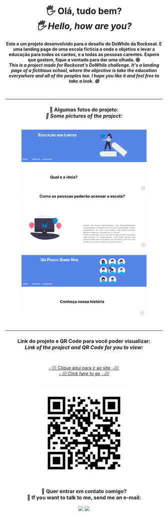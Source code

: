 <div align="center">
    <h1>🖐 Olá, tudo bem? <br> <em>🖐 Hello, how are you?</em></h1>
    <h4>Este e um projeto desenvolvido para o desafio do DoWhile da Rockseat. E uma landing page de uma escola fictícia a onde o objetivo e levar a educação para todos os cantos, e a todas as pessoas carentes. Espero que gostem, fique a vontade para dar uma olhada. 😄 <br>  <em>This is a project made for Rockseat's DoWhile challenge. It's a landing page of a fictitious school, where the objective is take the education everywhere and all of the peoples too. I hope you like it and feel free to take a look. 😄 </em></h4>

<br>
<hr>

<h3> 📸 Algumas fotos do projeto: <br> <em> 📸 Some pictures of the project:</em></h3>

<br>

<img src="image/print1.png" alt="Fotos do projeto" style="width: 400px;">
<img src="image/print2.png" alt="Fotos do projeto" style="width: 400px;">
<img src="image/print3.png" alt="Fotos do projeto" style="width: 400px;">

<br><hr>

<h3>Link do projeto e QR Code para você poder visualizar: <br> <em>Link of the project and QR Code for you to view:</em></h3>

<br>

<a href="https://hugocamposarimathea.github.io/desafio/">👉🏽 Clique aqui para ir ao site 👈🏽 <br> <em>👉🏽 Click here to go 👈🏽</em></a>

<br>

 <img src="image/frame.png" alt="QR Code do projeto">

<br> 

<h3>📧 Quer entrar em contato comigo? <br> 📧 If you want to talk to me, send me an e-mail:</h3>
<div>
        <a href = "mailto: hugocamposarimathea@gmail.com"><img src="https://img.shields.io/badge/Gmail-D14836?style=for-the-badge&logo=gmail&logoColor=white" target="_blank"></a>
        <a href="https://www.linkedin.com/in/hugocamposarimathea" target="_blank"><img src="https://img.shields.io/badge/-LinkedIn-%230077B5?style=for-the-badge&logo=linkedin&logoColor=white" target="_blank"></a> 
</div>
</div>


